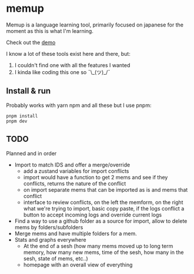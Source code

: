 # memup

Memup is a language learning tool, primarily focused on japanese for the moment as this is what I'm learning.

Check out the [demo](https://pitilezard.github.io/memup/)

I know a lot of these tools exist here and there, but:

1.  I couldn't find one with all the features I wanted
2.  I kinda like coding this one so ¯\\\_(ツ)\_/¯

## Install & run

Probably works with yarn npm and all these but I use pnpm:

```
pnpm install
pnpm dev
```

## TODO

Planned and in order

-   Import to match IDS and offer a merge/override
    -   add a zustand variables for import conflicts
    -   import would have a function to get 2 mems and see if they conflicts, returns the nature of the conflict
    -   on import separate mems that can be imported as is and mems that conflict
    -   interface to review conflicts, on the left the memform, on the right what we're trying to import, basic copy paste, if the logs conflict a button to accept incoming logs and override current logs
-   Find a way to use a github folder as a source for import, allow to delete mems by folders/subfolders
-   Merge mems and have multiple folders for a mem.
-   Stats and graphs everywhere
    -   At the end of a sesh (how many mems moved up to long term memory, how many new mems, time of the sesh, how many in the sesh, state of mems, etc..)
    -   homepage with an overall view of everything
